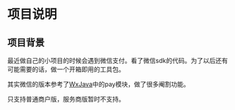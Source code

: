 # 项目说明

## 项目背景

最近做自己的小项目的时候会遇到微信支付。看了微信sdk的代码。为了以后还有可能需要的话，做一个开箱即用的工具包。

其实微信的版本参考了[WxJava](https://github.com/Wechat-Group/WxJava)中的pay模块，做了很多阉割功能。

只支持普通商户版，服务商版暂时不支持。


